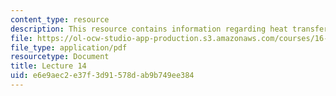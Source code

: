 ```yaml
---
content_type: resource
description: This resource contains information regarding heat transfer and cooling.
file: https://ol-ocw-studio-app-production.s3.amazonaws.com/courses/16-50-introduction-to-propulsion-systems-spring-2012/e6e9aec2e37f3d91578dab9b749ee384_MIT16_50S12_lec14.pdf
file_type: application/pdf
resourcetype: Document
title: Lecture 14
uid: e6e9aec2-e37f-3d91-578d-ab9b749ee384
---
```

